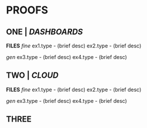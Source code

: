 # PROOFS

## ONE | *DASHBOARDS*

**FILES** 
*fine*
ex1.type - (brief desc)
ex2.type - (brief desc)

*gen*
ex3.type - (brief desc)
ex4.type - (brief desc)

## TWO | *CLOUD*

**FILES** 
*fine*
ex1.type - (brief desc)
ex2.type - (brief desc)

*gen*
ex3.type - (brief desc)
ex4.type - (brief desc)


## THREE